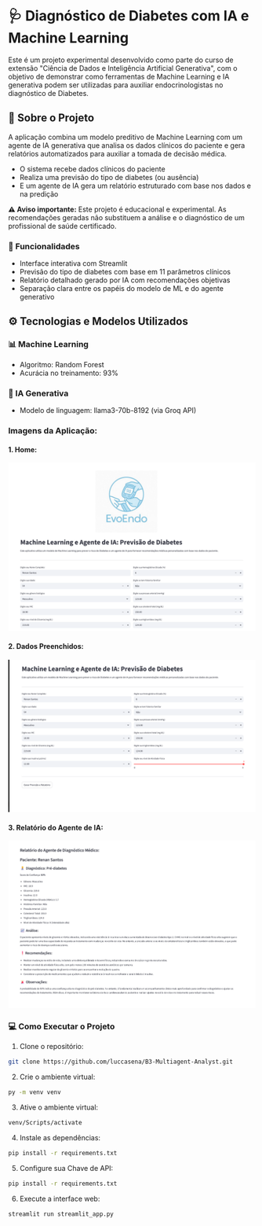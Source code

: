 # 🩺 Diagnóstico de Diabetes com IA e Machine Learning

Este é um projeto experimental desenvolvido como parte do curso de extensão "Ciência de Dados e Inteligência Artificial Generativa", com o objetivo de demonstrar como ferramentas de Machine Learning e IA generativa podem ser utilizadas para auxiliar endocrinologistas no diagnóstico de Diabetes.

## 🧠 Sobre o Projeto

A aplicação combina um modelo preditivo de Machine Learning com um agente de IA generativa que analisa os dados clínicos do paciente e gera relatórios automatizados para auxiliar a tomada de decisão médica.

- O sistema recebe dados clínicos do paciente
- Realiza uma previsão do tipo de diabetes (ou ausência)
- E um agente de IA gera um relatório estruturado com base nos dados e na predição

**⚠️ Aviso importante:** Este projeto é educacional e experimental. As recomendações geradas não substituem a análise e o diagnóstico de um profissional de saúde certificado.

### 📌 Funcionalidades

- Interface interativa com Streamlit
- Previsão do tipo de diabetes com base em 11 parâmetros clínicos
- Relatório detalhado gerado por IA com recomendações objetivas
- Separação clara entre os papéis do modelo de ML e do agente generativo

## ⚙️ Tecnologias e Modelos Utilizados
### 📊 Machine Learning

- Algoritmo: Random Forest
- Acurácia no treinamento: 93%

### 🤖 IA Generativa

- Modelo de linguagem: llama3-70b-8192 (via Groq API)

### Imagens da Aplicação:

#### 1. Home:
<img src="img/home.png" alt=""></img>

#### 2. Dados Preenchidos:
<img src="img/dataInput.png" alt=""></img>

#### 3. Relatório do Agente de IA:
<img src="img/report.png" alt=""></img>

### 💻 Como Executar o Projeto

1. Clone o repositório:

```bash 
git clone https://github.com/luccasena/B3-Multiagent-Analyst.git
```

2. Crie o ambiente virtual:

```bash 
py -m venv venv
```

3. Ative o ambiente virtual:

```bash 
venv/Scripts/activate
```
4. Instale as dependências:

```bash 
pip install -r requirements.txt
```
5. Configure sua Chave de API:

```bash 
pip install -r requirements.txt
```

6. Execute a interface web:

```bash 
streamlit run streamlit_app.py
```



